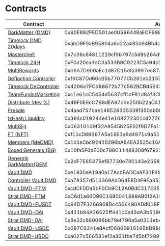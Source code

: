 # Contracts


| Contract | Address | 
| --- | --- | 
| [DarkMatter (DMD)](https://ftmscan.com/address/0x90e892fed501ae00596448aecf998c88816e5c0f) |0x90E892FED501ae00596448aECF998C88816e5C0F|
| [Timelock DMD 20days](https://ftmscan.com/address/0xabd9f9ab95804a6d22a485094bb4c3b544a2a831#code) |0xabD9F9aB95804a6d22a485094Bb4c3B544a2A831|
| [Masterchef:](https://ftmscan.com/address/0x7c36c64811219cf9b797c5d9b264d9e7cdade7a4#code) |0x7c36c64811219cf9b797c5d9b264d9e7cdade7a4|
| [Timelock 24H](https://ftmscan.com/address/0xF0d20ea3dC3a533B8C0223C5c94cDF8a32dDCB41#code) |0xF0d20ea3dC3a533B8C0223C5c94cDF8a32dDCB41|
| [MultiRewards](https://ftmscan.com/address/0xb9A7D9b0aEc1d87D15efa3897ec87A9B843A1611#code) |0xb9A7D9b0aEc1d87D15efa3897ec87A9B843A1611|
| [Deflaction Controller](https://ftmscan.com/address/0xf9c87dd60cb5b77077cb281eb21551b7d34c013f#code) |0xf9C87Dd60cB5b77077Cb281eb21551B7d34c013F|
| [Timelock DeController](https://ftmscan.com/address/0x4206a7FCd88672b77c562BCBd5B4390a0BfE6615#code) |0x4206a7FCd88672b77c562BCBd5B4390a0BfE6615|
| [TeamFunds/Marketing](https://ftmscan.com/address/0xc1e61cc5454d5637cfddfb1d8af3cee33270a7cd#code) | 0xc1e61cC5454d5637cfDdFB1d8Af3CEE33270A7Cd|
| [Distribute (dev %)](https://ftmscan.com/address/0x46F0E9cC7B8dEA67c6e250b22aC417EcE879c509#code) |0x46F0E9cC7B8dEA67c6e250b22aC417EcE879c509|
| [Presale](https://ftmscan.com/address/0x4aad757bae148528335339f350ab08e70094e190#code)  |0x4aad757bae148528335339f350ab08e70094e190|
| [txHash Liquidity](https://ftmscan.com/tx/0x394c019244e41e108272301cd2726f7c676d3c0abc6216efb146689db729f216) |0x394c019244e41e108272301cd2726f7c676d3c0abc6216efb146689db729f216|
| [MultiSig](https://ftmscan.com/address/0x06310109f32A9545b25E02f9D7Fa19Fa3FF82428#code) |0x06310109f32A9545b25E02f9D7Fa19Fa3FF82428|
| [FT (NFT)](https://ftmscan.com/address/0xf11cd86667a5a16e1a9d4971c9a518f3d447b8f3#code) |0xf11cD86667A5a16E1a9d4971c9a518f3d447b8f3|
| [Members (MeDMD)](https://ftmscan.com/address/0x1d1aCbc92410296bA64EA3525c16A8e924FCa45A#code) |0x1d1aCbc92410296bA64EA3525c16A8e924FCa45A|
| [Boxed Generals (BG)](https://ftmscan.com/address/0x10fa5F0dE00c788C11489308f67922022862b698#code) |0x10fa5F0dE00c788C11489308f67922022862b698|
| [Generals DarkMatter(GEN)](https://ftmscan.com/address/0x2dF7E6537BefB7730e790143e2558945e9538fC2#code) |0x2dF7E6537BefB7730e790143e2558945e9538fC2|
| [Vault DMD](https://ftmscan.com/address/0xe1930eA19a0a17AcbBADCaAF31F49c6b8Dd2c88c#code) |0xe1930eA19a0a17AcbBADCaAF31F49c6b8Dd2c88c|
| [Controller Vault DMD](https://ftmscan.com/address/0xa78357d513369AbD64E8D3F9Ea35130fA828AC8d#code) |0xa78357d513369AbD64E8D3F9Ea35130fA828AC8d|
| [Vault DMD-FTM](https://ftmscan.com/address/0xcdCFDDa5bF0Cb9C12A0BdC317EB52c9Aeab161d5#code) |0xcdCFDDa5bF0Cb9C12A0BdC317EB52c9Aeab161d5|
| [Strat DMD-FTM](https://ftmscan.com/address/0xC6d1a60D96C1680041999AB0f2A1BDc3Ced9cC8c#code) |0xC6d1a60D96C1680041999AB0f2A1BDc3Ced9cC8c|
| [Vault DMD-FUSDT](https://ftmscan.com/address/0x94D7F3266969Dc4566490ADd018FD2b3278ceafb#code) |0x94D7F3266969Dc4566490ADd018FD2b3278ceafb|
| [Vault DMD-DAI](https://ftmscan.com/address/0x411b84A36525ff441c0a43dA3b519CBBc2387D45#code) |0x411b84A36525ff441c0a43dA3b519CBBc2387D45|
| [Strat DMD-DAI](https://ftmscan.com/address/0x8e32c880086bb79ef796a5a0311eb4a3b60251fe#code) |0x8e32c880086bb79ef796a5a0311eb4a3b60251fe|
| [Vault DMD-USDC](https://ftmscan.com/address/0x097C6341e8AcfD686B91616BbD99C02AFec5ef2B#code) |0x097C6341e8AcfD686B91616BbD99C02AFec5ef2B|
| [Strat DMD-USDC](https://ftmscan.com/address/0xa027c566581ef2a361fba7d5bf72899df70e4ca4#code) |0xa027c566581ef2a361fba7d5bf72899df70e4ca4|















 




